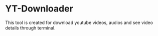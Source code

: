# YT-Downloader
This tool is created for download youtube videos, audios and see video details through terminal.
